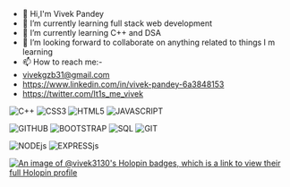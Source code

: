 - 👋 Hi,I'm Vivek Pandey
- 👀 I’m currently learning full stack web development
- 🌱 I’m currently learning C++ and DSA
- 💞️ I’m looking forward to collaborate on anything related to things I m learning
- 📫 How to reach me:-
- vivekgzb31@gmail.com
- https://www.linkedin.com/in/vivek-pandey-6a3848153
- https://twitter.com/It1s_me_vivek

![C++](https://img.shields.io/badge/C++-00599C.svg?style=for-the-badge&logo=C++&logoColor=white)
![CSS3](https://img.shields.io/badge/CSS3-1572B6.svg?style=for-the-badge&logo=CSS3&logoColor=white)
![HTML5](https://img.shields.io/badge/HTML5-E34F26.svg?style=for-the-badge&logo=HTML5&logoColor=white)
![JAVASCRIPT](https://img.shields.io/badge/JavaScript-F7DF1E.svg?style=for-the-badge&logo=JavaScript&logoColor=black)

![GITHUB](https://img.shields.io/badge/GitHub-181717.svg?style=for-the-badge&logo=GitHub&logoColor=white)
![BOOTSTRAP](https://img.shields.io/badge/Bootstrap-7952B3.svg?style=for-the-badge&logo=Bootstrap&logoColor=white)
![SQL](https://img.shields.io/badge/MySQL-4479A1.svg?style=for-the-badge&logo=MySQL&logoColor=white)
![GIT](https://img.shields.io/badge/Git-F05032.svg?style=for-the-badge&logo=Git&logoColor=white)

![NODEjs](https://img.shields.io/badge/NODEjs-E34F26.svg?style=for-the-badge&logo=NODEjs&logoColor=white)
![EXPRESSjs](https://img.shields.io/badge/EXPRESSjs-1572B6.svg?style=for-the-badge&logo=EXPRESSjs&logoColor=white)

[![An image of @vivek3130's Holopin badges, which is a link to view their full Holopin profile](https://holopin.me/vivek3130)](https://holopin.io/@vivek3130)

